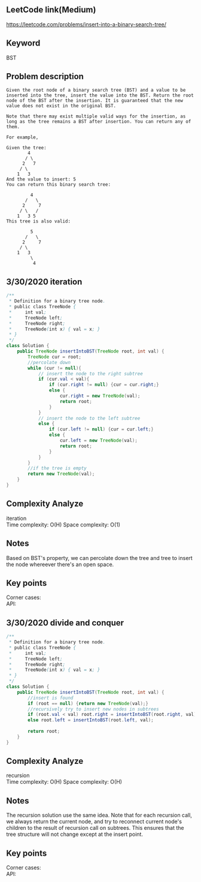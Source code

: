 ## LeetCode link(Medium)
https://leetcode.com/problems/insert-into-a-binary-search-tree/

## Keyword
BST

## Problem description
```
Given the root node of a binary search tree (BST) and a value to be inserted into the tree, insert the value into the BST. Return the root node of the BST after the insertion. It is guaranteed that the new value does not exist in the original BST.

Note that there may exist multiple valid ways for the insertion, as long as the tree remains a BST after insertion. You can return any of them.

For example, 

Given the tree:
        4
       / \
      2   7
     / \
    1   3
And the value to insert: 5
You can return this binary search tree:

         4
       /   \
      2     7
     / \   /
    1   3 5
This tree is also valid:

         5
       /   \
      2     7
     / \   
    1   3
         \
          4
```
## 3/30/2020 iteration

```java
/**
 * Definition for a binary tree node.
 * public class TreeNode {
 *     int val;
 *     TreeNode left;
 *     TreeNode right;
 *     TreeNode(int x) { val = x; }
 * }
 */
class Solution {
    public TreeNode insertIntoBST(TreeNode root, int val) {
        TreeNode cur = root;
        //percolate down
        while (cur != null){
            // insert the node to the right subtree
            if (cur.val < val){
                if (cur.right != null) {cur = cur.right;}
                else {
                    cur.right = new TreeNode(val);
                    return root;
                }
            }
            // insert the node to the left subtree
            else {
                if (cur.left != null) {cur = cur.left;}
                else {
                    cur.left = new TreeNode(val);
                    return root;
                }
            }
        }
        //if the tree is empty
        return new TreeNode(val);
    }
}
```

## Complexity Analyze
iteration\
Time complexity: O(H)
Space complexity: O(1)

## Notes
Based on BST's property, we can percolate down the tree and tree to insert the node whereever there's an open space.

## Key points
Corner cases: \
API: 

## 3/30/2020 divide and conquer

```java
/**
 * Definition for a binary tree node.
 * public class TreeNode {
 *     int val;
 *     TreeNode left;
 *     TreeNode right;
 *     TreeNode(int x) { val = x; }
 * }
 */
class Solution {
    public TreeNode insertIntoBST(TreeNode root, int val) {
        //insert is found
        if (root == null) {return new TreeNode(val);}
        //recursively try to insert new nodes in subtrees
        if (root.val < val) root.right = insertIntoBST(root.right, val);
        else root.left = insertIntoBST(root.left, val);
        
        return root;
    }
}
```

## Complexity Analyze
recursion\
Time complexity: O(H)
Space complexity: O(H)

## Notes
The recursion solution use the same idea. Note that for each recursion call, we always return the current node, and try to reconnect current node's children to the result of recursion call on subtrees. This ensures that the tree structure will not change except at the insert point.

## Key points
Corner cases: \
API: 
